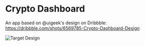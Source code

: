 # Crypto Dashboard

An app based on @uigeek's design on Dribbble: https://dribbble.com/shots/6569785-Crypto-Dashboard-Design

![Target Design](https://external-content.duckduckgo.com/iu/?u=https%3A%2F%2Fi.pinimg.com%2Foriginals%2F1a%2F50%2Fa8%2F1a50a876fbe489a56a8f797a112f0255.jpg&f=1&nofb=1)
